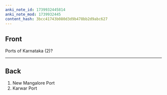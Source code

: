 ```yaml
---
anki_note_id: 1739932445814
anki_note_mod: 1739932445
content_hash: 3bcc41743b080d3d9b478bb2d9abc627
---
```


## Front

Ports of Karnataka (2)?

<hr/>

## Back

1. New Mangalore Port  
2. Karwar Port